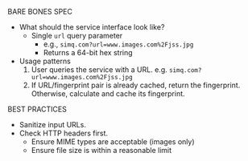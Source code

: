 BARE BONES SPEC

* What should the service interface look like?
    - Single `url` query parameter
        - e.g., `simq.com?url=www.images.com%2Fjss.jpg`
        - Returns a 64-bit hex string
* Usage patterns
    1. User queries the service with a URL. e.g. `simq.com?url=www.images.com%2Fjss.jpg`
    2. If URL/fingerprint pair is already cached, return the fingerprint. Otherwise, calculate and cache its fingerprint.

BEST PRACTICES

* Sanitize input URLs.
* Check HTTP headers first.
    - Ensure MIME types are acceptable (images only)
    - Ensure file size is within a reasonable limit
